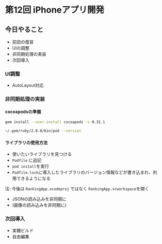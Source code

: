 # 第12回 iPhoneアプリ開発

## 今日やること
- 前回の復習
- UIの調整
- 非同期処理の実装
- 次回導入

### UI調整
- AutoLayout対応


### 非同期処理の実装

#### cocoapodsの準備
```bash
gem install --user-install cocoapods -v 0.32.1
```
```bash
~/.gem/ruby/2.0.0/bin/pod --version
```

#### ライブラリの使用方法
- 使いたいライブラリを見つける
- `Podfile` に追記
- `pod install`を実行
- `Podfile.lock`に導入したライブラリのバージョン情報などが書き込まれ、利用できるようになる

注: 今後は `RankingApp.xcodeproj` ではなく `RankingApp.xcworkspace`を開く

- JSONの読み込みを非同期に
- (画像の読み込みを非同期に)

### 次回導入
- 実機ビルド
- 自由編集
